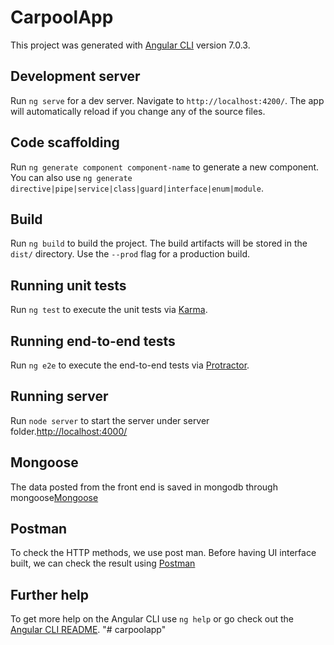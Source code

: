 # CarpoolApp

This project was generated with [Angular CLI](https://github.com/angular/angular-cli) version 7.0.3.

## Development server

Run `ng serve` for a dev server. Navigate to `http://localhost:4200/`. The app will automatically reload if you change any of the source files.

## Code scaffolding

Run `ng generate component component-name` to generate a new component. You can also use `ng generate directive|pipe|service|class|guard|interface|enum|module`.

## Build

Run `ng build` to build the project. The build artifacts will be stored in the `dist/` directory. Use the `--prod` flag for a production build.

## Running unit tests

Run `ng test` to execute the unit tests via [Karma](https://karma-runner.github.io).

## Running end-to-end tests

Run `ng e2e` to execute the end-to-end tests via [Protractor](http://www.protractortest.org/).

## Running server

Run `node server` to start the server under server folder.[http://localhost:4000/](http://localhost:4000/)

## Mongoose

The data posted from the front end is saved in mongodb through mongoose[Mongoose](https://mlab.com/databases/ridesdb/collections/rides?q=&f=&s=&pageNum=0&pageSize=10)

## Postman

To check the HTTP methods, we use post man. Before having UI interface built, we can check the result using [Postman](https://web.postman.co/me/environments)

## Further help

To get more help on the Angular CLI use `ng help` or go check out the [Angular CLI README](https://github.com/angular/angular-cli/blob/master/README.md).
"# carpoolapp" 
